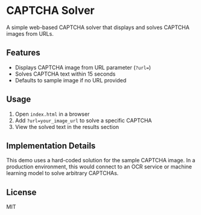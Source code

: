 # CAPTCHA Solver

A simple web-based CAPTCHA solver that displays and solves CAPTCHA images from URLs.

## Features
- Displays CAPTCHA image from URL parameter (`?url=`)
- Solves CAPTCHA text within 15 seconds
- Defaults to sample image if no URL provided

## Usage
1. Open `index.html` in a browser
2. Add `?url=your_image_url` to solve a specific CAPTCHA
3. View the solved text in the results section

## Implementation Details
This demo uses a hard-coded solution for the sample CAPTCHA image. In a production environment, this would connect to an OCR service or machine learning model to solve arbitrary CAPTCHAs.

## License
MIT